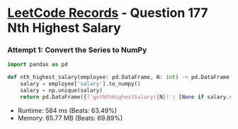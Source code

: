 # [LeetCode Records](../../README.md) - Question 177 Nth Highest Salary

### Attempt 1: Convert the Series to NumPy
```py
import pandas as pd

def nth_highest_salary(employee: pd.DataFrame, N: int) -> pd.DataFrame:
    salary = employee['salary'].to_numpy()
    salary = np.unique(salary)
    return pd.DataFrame({f'getNthHighestSalary({N})': [None if salary.shape[0] < N or N < 1 else salary[-N]]})
```
- Runtime: 584 ms (Beats: 63.49%)
- Memory: 65.77 MB (Beats: 69.89%)

<br>
